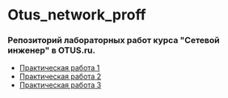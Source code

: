 # Otus_network_proff
### Репозиторий лабораторных работ курса "Сетевой инженер" в OTUS.ru.

 - [Практическая работа 1](lab1/)
  - [Практическая работа 2](lab2/)
  - [Практическая работа 3](lab3/)
